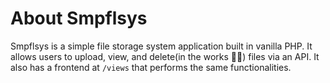 # About Smpflsys

Smpflsys is a simple file storage system application built in vanilla PHP. It allows users to upload, view, and delete(in the works 🙏🏾) files via an API. It also has a frontend at `/views` that performs the same functionalities.